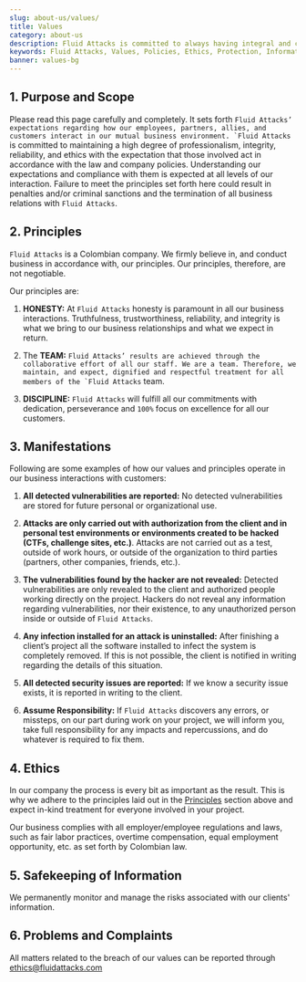 ```yaml
---
slug: about-us/values/
title: Values
category: about-us
description: Fluid Attacks is committed to always having integral and correct behavior, and expects all members to act in accordance with the law and company's policies.
keywords: Fluid Attacks, Values, Policies, Ethics, Protection, Information, Company Policies, Pentesting, Ethical Hacking
banner: values-bg
---
```


## 1\. Purpose and Scope

Please read this page carefully and completely. It sets forth ``Fluid
Attacks’ expectations
regarding how our employees, partners, allies, and customers
interact in our mutual business environment.
`Fluid Attacks`` is committed to maintaining a high degree of
professionalism, integrity, reliability, and ethics with the expectation
that those involved act in accordance with the law and company policies.
Understanding our expectations and compliance with them is expected at
all levels of our interaction. Failure to meet the principles set forth
here could result in penalties and/or criminal sanctions and the
termination of all business relations with `Fluid Attacks`.

## 2\. Principles

`Fluid Attacks` is a Colombian company. We firmly believe in, and
conduct business in accordance with, our principles. Our principles,
therefore, are not negotiable.

Our principles are:

1.  **HONESTY:** At `Fluid Attacks` honesty is paramount in all our
    business interactions. Truthfulness, trustworthiness, reliability,
    and integrity is what we bring to our business relationships and
    what we expect in return.

2.  The **TEAM:** ``Fluid Attacks’ results are achieved
    through the collaborative effort of all our staff.
    We are a team. Therefore, we maintain, and expect,
    dignified and respectful treatment
    for all members of the `Fluid Attacks`` team.

3.  **DISCIPLINE:** `Fluid Attacks` will fulfill all our commitments
    with dedication, perseverance and `100%` focus on excellence for all
    our customers.

## 3\. Manifestations

Following are some examples of how our values and principles operate in
our business interactions with customers:

1.  **All detected vulnerabilities are reported:** No detected
    vulnerabilities are stored for future personal or organizational
    use.

2.  **Attacks are only carried out with authorization from the client
    and in personal test environments or environments created to be
    hacked (CTFs, challenge sites, etc.)**. Attacks are not carried out
    as a test, outside of work hours, or outside of the organization to
    third parties (partners, other companies, friends, etc.).

3.  **The vulnerabilities found by the hacker are not revealed:**
    Detected vulnerabilities are only revealed to the client and
    authorized people working directly on the project. Hackers do not
    reveal any information regarding vulnerabilities, nor their
    existence, to any unauthorized person inside or outside of `Fluid
    Attacks`.

4.  **Any infection installed for an attack is uninstalled:** After
    finishing a client’s project all the software installed to infect
    the system is completely removed. If this is not possible, the
    client is notified in writing regarding the details of this
    situation.

5.  **All detected security issues are reported:** If we know a security
    issue exists, it is reported in writing to the client.

6.  **Assume Responsibility:** If `Fluid Attacks` discovers any errors,
    or missteps, on our part during work on your project, we will inform
    you, take full responsibility for any impacts and repercussions, and
    do whatever is required to fix them.

## 4\. Ethics

In our company the process is every bit as important as the result. This
is why we adhere to the principles laid out in the
[Principles](#principles) section above and expect in-kind treatment for
everyone involved in your project.

Our business complies with all employer/employee regulations and laws,
such as fair labor practices, overtime compensation, equal employment
opportunity, etc. as set forth by Colombian law.

## 5\. Safekeeping of Information

We permanently monitor and manage the risks associated with our clients'
information.

## 6\. Problems and Complaints

All matters related to the breach of our values can be reported through
<ethics@fluidattacks.com>

